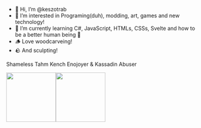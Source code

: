 - 👋 Hi, I’m @keszotrab
- 👀 I’m interested in Programing(duh), modding, art, games and new technology!
- 🌱 I’m currently learning C#, JavaScript, HTMLs, CSSs, Svelte and how to be a better human being 🙏
- 🪵 Love woodcarveing!
- 🪨 And sculpting! 

<!---
keszotrab/keszotrab is a ✨ special ✨ repository because its `README.md` (this file) appears on your GitHub profile.
You can click the Preview link to take a look at your changes.
--->

Shameless Tahm Kench Enojoyer & Kassadin Abuser

<img src="https://opgg-static.akamaized.net/images/lol/champion/TahmKench.png?image=q_auto,f_webp,w_264&amp;v=1648102888308" width="132"><img src="https://opgg-static.akamaized.net/images/lol/champion/Kassadin.png?image=q_auto,f_webp,w_auto&amp;v=1648102888115" width="132">
